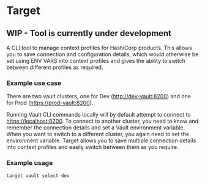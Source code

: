 # Target

## WIP - Tool is currently under development

A CLI tool to manage context profiles for HashiCorp products.  This allows you to save connection and configuration details, which would otherwise be set using ENV VARS into context profiles and gives the ability to switch between different profiles as required.

### Example use case

There are two vault clusters, one for Dev (<http://dev-vault:8200>) and one for Prod (<https://prod-vault:8200>).

Running Vault CLI commands locally will by default attempt to connect to <https://localhost:8200>.  To connect to another cluster, you need to know and remember the connection details and set a Vault environment variable. When you want to switch to a different cluster, you again need to set the environment variable.  Target allows you to save multiple connection details into context profiles and easily switch between them as you require.

### Example usage

```shell
target vault select dev
```
